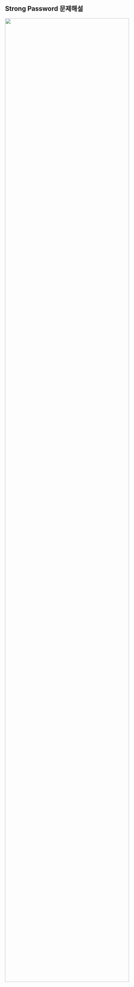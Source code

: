 Strong Password 문제해설
----------------------------
<img src="https://user-images.githubusercontent.com/55957124/67276483-bb6f9280-f4ff-11e9-82a7-d26a373044aa.PNG" width="90%"></img>
